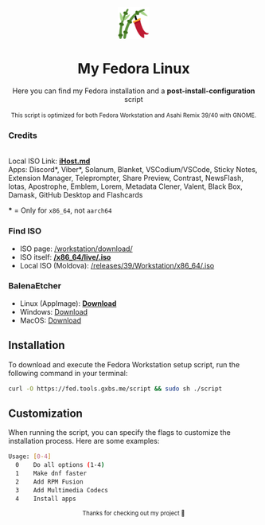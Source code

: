 <div align="center">
  <img src="https://raw.githubusercontent.com/twitter/twemoji/d94f4cf793e6d5ca592aa00f58a88f6a4229ad43/assets/svg/1f38b.svg" width="64">
  <h1 align="center">My Fedora Linux</h1>
  <p align="center">Here you can find my Fedora installation and a <b>post-install-configuration</b> script</p>
  <small>This script is optimized for both Fedora Workstation and Asahi Remix 39/40 with GNOME.</small>
</div>
  
### Credits
<br> Local ISO Link: [**iHost.md**](https://mirror.ihost.md/)
<br>Apps: Discord*, Viber*, Solanum, Blanket, VSCodium/VSCode, Sticky Notes, Extension Manager, Teleprompter, Share Preview, Contrast, NewsFlash, Iotas, Apostrophe, Emblem, Lorem, Metadata Clener, Valent, Black Box, Damask, GitHub Desktop and Flashcards

**\*** = Only for `x86_64`, not `aarch64`

### Find ISO

- ISO page: [/workstation/download/](https://fedoraproject.org/workstation/download/)
- ISO itself: [**/x86_64/live/.iso**](https://download.fedoraproject.org/pub/fedora/linux/releases/39/Workstation/x86_64/iso/Fedora-Workstation-Live-x86_64-39-1.5.iso)
- Local ISO (Moldova): [/releases/39/Workstation/x86_64/.iso](https://mirror.ihost.md/fedora/releases/39/Workstation/x86_64/iso/Fedora-Workstation-Live-x86_64-39-1.5.iso)

### BalenaEtcher

- Linux (AppImage): [**Download**](https://github.com/balena-io/etcher/releases/download/v1.18.11/balenaEtcher-1.18.11-x64.AppImage)
- Windows: [Download](https://github.com/balena-io/etcher/releases/download/v1.18.11/balenaEtcher-Setup-1.18.11.exe)
- MacOS: [Download](https://github.com/balena-io/etcher/releases/download/v1.18.11/balenaEtcher-1.18.11.dmg)

## Installation

To download and execute the Fedora Workstation setup script, run the following command in your terminal:

```sh
curl -O https://fed.tools.gxbs.me/script && sudo sh ./script
```

## Customization

When running the script, you can specify the flags to customize the installation process. Here are some examples:

```sh
Usage: [0-4]
  0    Do all options (1-4)
  1    Make dnf faster
  2    Add RPM Fusion
  3    Add Multimedia Codecs
  4    Install apps
```

<div align="center">
  <sup> Thanks for checking out my project 👋</sup>
